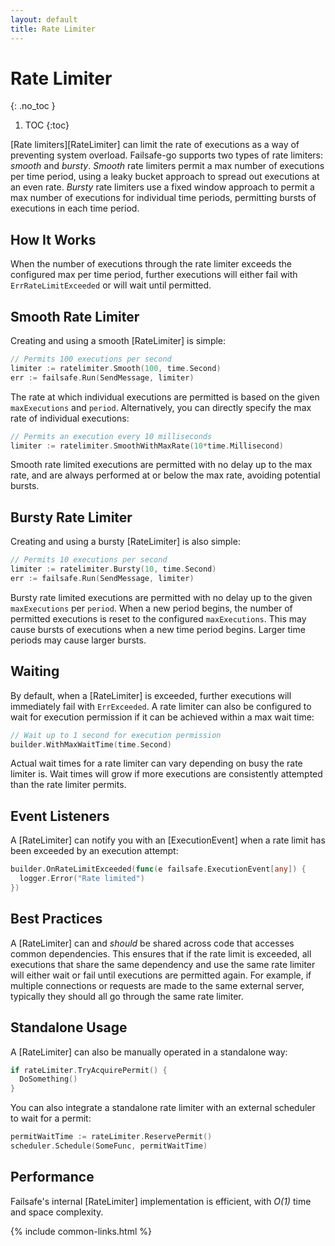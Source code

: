 ```yaml
---
layout: default
title: Rate Limiter
---
```


# Rate Limiter
{: .no_toc }

1. TOC
{:toc}

[Rate limiters][RateLimiter] can limit the rate of executions as a way of preventing system overload. Failsafe-go supports two types of rate limiters: *smooth* and *bursty*. *Smooth* rate limiters permit a max number of executions per time period, using a leaky bucket approach to spread out executions at an even rate. *Bursty* rate limiters use a fixed window approach to permit a max number of executions for individual time periods, permitting bursts of executions in each time period.

## How It Works

When the number of executions through the rate limiter exceeds the configured max per time period, further executions will either fail with `ErrRateLimitExceeded` or will wait until permitted.

## Smooth Rate Limiter

Creating and using a smooth [RateLimiter] is simple:

```go
// Permits 100 executions per second
limiter := ratelimiter.Smooth(100, time.Second)
err := failsafe.Run(SendMessage, limiter)
```

The rate at which individual executions are permitted is based on the given `maxExecutions` and `period`. Alternatively, you can directly specify the max rate of individual executions:

```go
// Permits an execution every 10 milliseconds
limiter := ratelimiter.SmoothWithMaxRate(10*time.Millisecond)
```

Smooth rate limited executions are permitted with no delay up to the max rate, and are always performed at or below the max rate, avoiding potential bursts.

## Bursty Rate Limiter

Creating and using a bursty [RateLimiter] is also simple:

```go
// Permits 10 executions per second
limiter := ratelimiter.Bursty(10, time.Second)
err := failsafe.Run(SendMessage, limiter)
```

Bursty rate limited executions are permitted with no delay up to the given `maxExecutions` per `period`. When a new period begins, the number of permitted executions is reset to the configured `maxExecutions`. This may cause bursts of executions when a new time period begins. Larger time periods may cause larger bursts.

## Waiting

By default, when a [RateLimiter] is exceeded, further executions will immediately fail with `ErrExceeded`. A rate limiter can also be configured to wait for execution permission if it can be achieved within a max wait time:

```go
// Wait up to 1 second for execution permission
builder.WithMaxWaitTime(time.Second)
```

Actual wait times for a rate limiter can vary depending on busy the rate limiter is. Wait times will grow if more executions are consistently attempted than the rate limiter permits.

## Event Listeners

A [RateLimiter] can notify you with an [ExecutionEvent] when a rate limit has been exceeded by an execution attempt:

```go
builder.OnRateLimitExceeded(func(e failsafe.ExecutionEvent[any]) {
  logger.Error("Rate limited")
})
```

## Best Practices

A [RateLimiter] can and *should* be shared across code that accesses common dependencies. This ensures that if the rate limit is exceeded, all executions that share the same dependency and use the same rate limiter will either wait or fail until executions are permitted again. For example, if multiple connections or requests are made to the same external server, typically they should all go through the same rate limiter.

## Standalone Usage

A [RateLimiter] can also be manually operated in a standalone way:

```go
if rateLimiter.TryAcquirePermit() {
  DoSomething()
}
```

You can also integrate a standalone rate limiter with an external scheduler to wait for a permit:

```go
permitWaitTime := rateLimiter.ReservePermit()
scheduler.Schedule(SomeFunc, permitWaitTime)
```

## Performance

Failsafe's internal [RateLimiter] implementation is efficient, with _O(1)_ time and space complexity.

{% include common-links.html %}